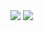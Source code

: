 
<img src="https://github.com/cclarice/frontend_sort_circles/gif/modes.gif">
<img src="https://github.com/cclarice/frontend_sort_circles/gif/colors.gif">
